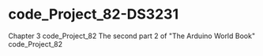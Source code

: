# code_Project_82-DS3231
Chapter 3 code_Project_82 The second part 2 of "The Arduino World Book" code_Project_82
